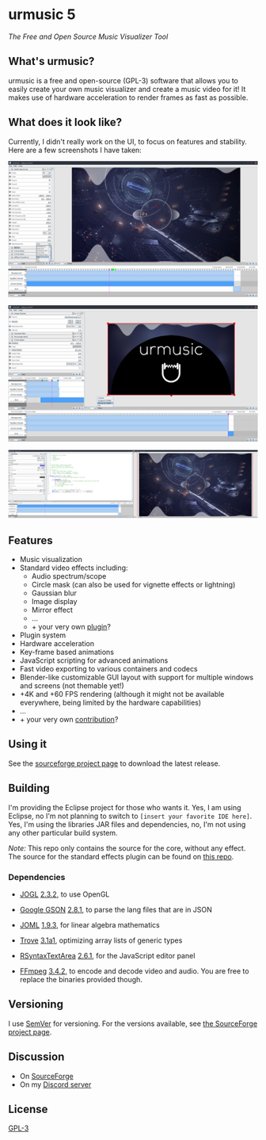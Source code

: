 # urmusic 5
_The Free and Open Source Music Visualizer Tool_

## What's urmusic?
urmusic is a free and open-source (GPL-3) software that allows you to easily create your own music visualizer and create a music video for it! It makes use of hardware acceleration to render frames as fast as possible.

## What does it look like?
Currently, I didn't really work on the UI, to focus on features and stability. Here are a few screenshots I have taken:

![urmusic5 - Default layout](/screenshots/urmusic5-default_view.png "Default layout")

![urmusic5 - Custom layout](/screenshots/urmusic5-custom_view.png "Custom layout")

![urmusic5 - Custom layout with multiple windows and JavaScript panel](/screenshots/urmusic5-custom_double_view_scripting.png "Custom layout with multiple windows and JavaScript panel")

## Features
- Music visualization
- Standard video effects including:
  - Audio spectrum/scope
  - Circle mask (can also be used for vignette effects or lightning)
  - Gaussian blur
  - Image display
  - Mirror effect
  - ...
  - \+ your very own [plugin](https://gitlab.com/nasso/urmusic5-core/blob/master/CONTRIBUTING.md#plugins)?
- Plugin system
- Hardware acceleration
- Key-frame based animations
- JavaScript scripting for advanced animations
- Fast video exporting to various containers and codecs
- Blender-like customizable GUI layout with support for multiple windows and screens (not themable yet!)
- +4K and +60 FPS rendering (although it might not be available everywhere, being limited by the hardware capabilities)
- ...
- \+ your very own [contribution](https://gitlab.com/nasso/urmusic5-core/blob/master/CONTRIBUTING.md#core)?

## Using it
See the [sourceforge project page](https://sourceforge.net/projects/urmusic5/) to download the latest release.

## Building
I'm providing the Eclipse project for those who wants it. Yes, I am using Eclipse, no I'm not planning to switch to `[insert your favorite IDE here]`. Yes, I'm using the libraries JAR files and dependencies, no, I'm not using any other particular build system.

_Note:_ This repo only contains the source for the core, without any effect. The source for the standard effects plugin can be found on [this repo](https://gitlab.com/nasso/urmusic5-plugin-stdfx).

### Dependencies
- [JOGL](http://jogamp.org/jogl/www) [2.3.2](http://jogamp.org/wiki/index.php/Release_2.3.2), to use OpenGL
- [Google GSON](https://github.com/google/gson) [2.8.1](https://github.com/google/gson/releases/tag/gson-parent-2.8.1), to parse the lang files that are in JSON
- [JOML](https://joml-ci.github.io/JOML) [1.9.3](https://github.com/JOML-CI/JOML/releases/tag/1.9.3), for linear algebra mathematics
- [Trove](https://bitbucket.org/trove4j/trove) [3.1a1](https://bitbucket.org/trove4j/trove/downloads/?tab=downloads), optimizing array lists of generic types
- [RSyntaxTextArea](https://github.com/bobbylight/RSyntaxTextArea) [2.6.1](https://github.com/bobbylight/RSyntaxTextArea/releases/tag/2.6.1), for the JavaScript editor panel

- [FFmpeg](http://ffmpeg.org) [3.4.2](http://ffmpeg.org/download.html#release_3.4), to encode and decode video and audio. You are free to replace the binaries provided though.

## Versioning
I use [SemVer](http://semver.org/) for versioning. For the versions available, see [the SourceForge project page](https://sourceforge.net/projects/urmusic5/files).

## Discussion
- On [SourceForge](https://sourceforge.net/p/urmusic5/discussion/)
- On my [Discord server](https://discord.gg/tugNkYT)

## License
[GPL-3](https://gitlab.com/nasso/urmusic5-core/blob/master/LICENSE.txt)
